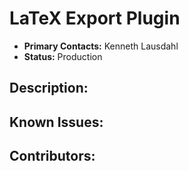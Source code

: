 # LaTeX Export Plugin
- **Primary Contacts:**
  Kenneth Lausdahl
- **Status:**
  Production

## Description:


## Known Issues:


## Contributors:


